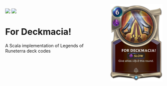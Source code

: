 <img align="right" src="https://github.com/Billzabob/ForDeckmacia/blob/master/src/main/resources/ForDeckmacia.png" height="250px" style="padding-left: 20px"/>


[![](https://github.com/Billzabob/ForDeckmacia/workflows/build/badge.svg)](https://github.com/Billzabob/ForDeckmacia/actions?query=workflow%3Abuild)
[![](https://codecov.io/gh/Billzabob/ForDeckmacia/branch/master/graph/badge.svg)](https://codecov.io/gh/Billzabob/ForDeckmacia)

# For Deckmacia!

A Scala implementation of Legends of Runeterra deck codes

